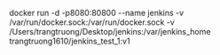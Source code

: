 docker run -d -p8080:80800 --name jenkins -v /var/run/docker.sock:/var/run/docker.sock -v /Users/trangtruong/Desktop/jenkins:/var/jenkins_home trangtruong1610/jenkins_test_1:v1